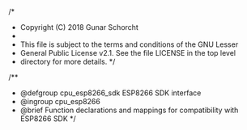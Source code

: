 /*
 * Copyright (C) 2018 Gunar Schorcht
 *
 * This file is subject to the terms and conditions of the GNU Lesser
 * General Public License v2.1. See the file LICENSE in the top level
 * directory for more details.
 */

/**
 * @defgroup    cpu_esp8266_sdk ESP8266 SDK interface
 * @ingroup     cpu_esp8266
 * @brief       Function declarations and mappings for compatibility with ESP8266 SDK
 */

